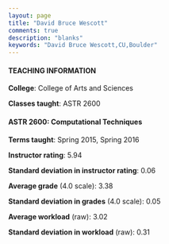 ```yaml
---
layout: page
title: "David Bruce Wescott" 
comments: true
description: "blanks"
keywords: "David Bruce Wescott,CU,Boulder"
---
```

<head>
<script src="https://ajax.googleapis.com/ajax/libs/jquery/2.1.3/jquery.min.js"></script>
<script src="https://dl.dropboxusercontent.com/s/pc42nxpaw1ea4o9/highcharts.js?dl=0"></script>
<!-- <script src="../assets/js/highcharts.js"></script> -->
<style type="text/css">@font-face {
	font-family: "Bebas Neue";
	src: url(https://www.filehosting.org/file/details/544349/BebasNeue Regular.otf) format("opentype");
	}
	h1.Bebas { 
		font-family: "Bebas Neue", Verdana, Tahoma;
	}
</style>
</head>
	   
#### TEACHING INFORMATION

**College**: College of Arts and Sciences

**Classes taught**: ASTR 2600

#### ASTR 2600: Computational Techniques

**Terms taught**: Spring 2015, Spring 2016

**Instructor rating**: 5.94

**Standard deviation in instructor rating**: 0.06

**Average grade** (4.0 scale): 3.38

**Standard deviation in grades** (4.0 scale): 0.05

**Average workload** (raw): 3.02

**Standard deviation in workload** (raw): 0.31


